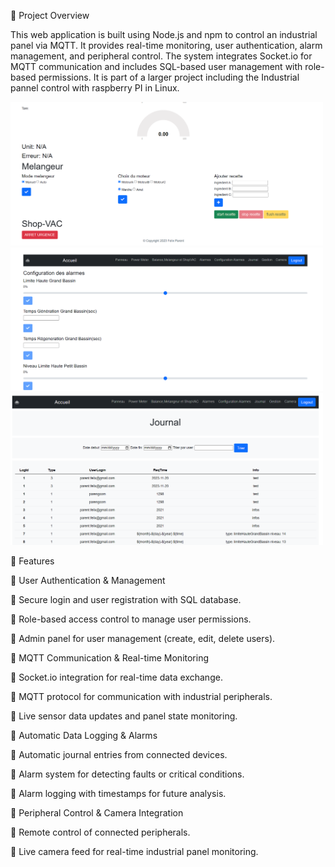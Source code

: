 📌 Project Overview

This web application is built using Node.js and npm to control an industrial panel via MQTT. It provides real-time monitoring, user authentication, alarm management, and peripheral control. The system integrates Socket.io for MQTT communication and includes SQL-based user management with role-based permissions. It is part of a larger project including the Industrial pannel control with raspberry PI in Linux.

<p float="left">
  <img src="images/controle.png" width="500" />
  <img src="images/configAlarme.png" width="500" />
  <img src="images/journal.png" width="500" />
</p>

🚀 Features

🔹 User Authentication & Management

🔹 Secure login and user registration with SQL database.

🔹 Role-based access control to manage user permissions.

🔹 Admin panel for user management (create, edit, delete users).

🔹 MQTT Communication & Real-time Monitoring

🔹 Socket.io integration for real-time data exchange.

🔹 MQTT protocol for communication with industrial peripherals.

🔹 Live sensor data updates and panel state monitoring.

🔹 Automatic Data Logging & Alarms

🔹 Automatic journal entries from connected devices.

🔹 Alarm system for detecting faults or critical conditions.

🔹 Alarm logging with timestamps for future analysis.

🔹 Peripheral Control & Camera Integration

🔹 Remote control of connected peripherals.

🔹 Live camera feed for real-time industrial panel monitoring.

